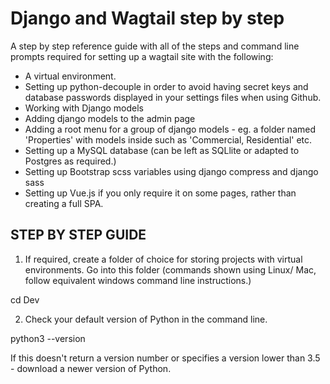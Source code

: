 # Django and Wagtail step by step

A step by step reference guide with all of the steps and command line prompts required for setting up a wagtail site with the following:
- A virtual environment.
- Setting up python-decouple in order to avoid having secret keys and database passwords displayed in your settings files when using Github.
- Working with Django models
- Adding django models to the admin page
- Adding a root menu for a group of django models - eg. a folder named 'Properties' with models inside such as 'Commercial, Residential' etc.
- Setting up a MySQL database (can be left as SQLlite or adapted to Postgres as required.)
- Setting up Bootstrap scss variables using django compress and django sass
- Setting up Vue.js if you only require it on some pages, rather than creating a full SPA.

## STEP BY STEP GUIDE

1. If required, create a folder of choice for storing projects with virtual environments. 
Go into this folder (commands shown using Linux/ Mac, follow equivalent windows command line instructions.)

cd Dev

2. Check your default version of Python in the command line.

python3 --version

If this doesn't return a version number or specifies a version lower than 3.5 - download a newer version of Python.